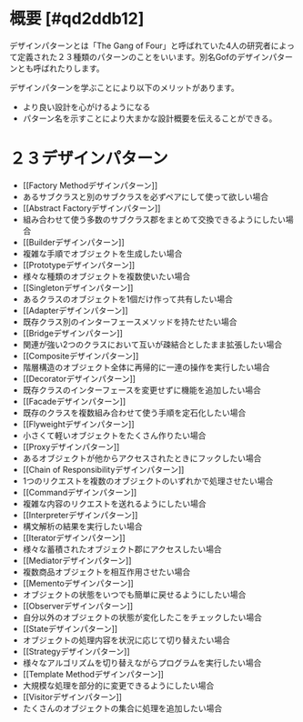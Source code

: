#  概要 [#qd2ddb12]
デザインパターンとは「The Gang of Four」と呼ばれていた4人の研究者によって定義された２３種類のパターンのことをいいます。別名Gofのデザインパターンとも呼ばれたりします。

デザインパターンを学ぶことにより以下のメリットがあります。
- より良い設計を心がけるようになる
- パターン名を示すことにより大まかな設計概要を伝えることができる。

# ２３デザインパターン
- [[Factory Methodデザインパターン]]
 - あるサブクラスと別のサブクラスを必ずペアにして使って欲しい場合
- [[Abstract Factoryデザインパターン]]
 - 組み合わせて使う多数のサブクラス郡をまとめて交換できるようにしたい場合
- [[Builderデザインパターン]]
 - 複雑な手順でオブジェクトを生成したい場合
- [[Prototypeデザインパターン]]
 - 様々な種類のオブジェクトを複数使いたい場合
- [[Singletonデザインパターン]]
 - あるクラスのオブジェクトを1個だけ作って共有したい場合
- [[Adapterデザインパターン]]
 - 既存クラス別のインターフェースメソッドを持たせたい場合
- [[Bridgeデザインパターン]]
 - 関連が強い2つのクラスにおいて互いが疎結合としたまま拡張したい場合
- [[Compositeデザインパターン]]
 - 階層構造のオブジェクト全体に再帰的に一連の操作を実行したい場合
- [[Decoratorデザインパターン]]
 - 既存クラスのインターフェースを変更せずに機能を追加したい場合
- [[Facadeデザインパターン]]
 - 既存のクラスを複数組み合わせて使う手順を定石化したい場合
- [[Flyweightデザインパターン]]
 - 小さくて軽いオブジェクトをたくさん作りたい場合
- [[Proxyデザインパターン]]
 - あるオブジェクトが他からアクセスされたときにフックしたい場合
- [[Chain of Responsibilityデザインパターン]]
 - 1つのリクエストを複数のオブジェクトのいずれかで処理させたい場合
- [[Commandデザインパターン]]
 - 複雑な内容のリクエストを送れるようにしたい場合
- [[Interpreterデザインパターン]]
 - 構文解析の結果を実行したい場合
- [[Iteratorデザインパターン]]
 - 様々な蓄積されたオブジェクト郡にアクセスしたい場合
- [[Mediatorデザインパターン]]
 - 複数商品オブジェクトを相互作用させたい場合
- [[Mementoデザインパターン]]
 - オブジェクトの状態をいつでも簡単に戻せるようにしたい場合
- [[Observerデザインパターン]]
 - 自分以外のオブジェクトの状態が変化したこをチェックしたい場合
- [[Stateデザインパターン]]
 - オブジェクトの処理内容を状況に応じて切り替えたい場合
- [[Strategyデザインパターン]]
 - 様々なアルゴリズムを切り替えながらプログラムを実行したい場合
- [[Template Methodデザインパターン]]
 - 大規模な処理を部分的に変更できるようにしたい場合
- [[Visitorデザインパターン]]
 - たくさんのオブジェクトの集合に処理を追加したい場合
